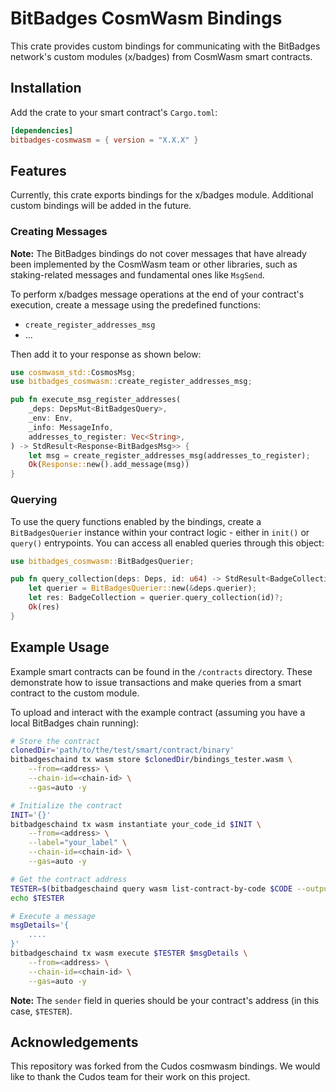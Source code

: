 # BitBadges CosmWasm Bindings

This crate provides custom bindings for communicating with the BitBadges network's custom modules (x/badges) from CosmWasm smart contracts.

## Installation

Add the crate to your smart contract's `Cargo.toml`:

```toml
[dependencies]
bitbadges-cosmwasm = { version = "X.X.X" }
```

## Features

Currently, this crate exports bindings for the x/badges module. Additional custom bindings will be added in the future.

### Creating Messages

**Note:** The BitBadges bindings do not cover messages that have already been implemented by the CosmWasm team or other libraries, such as staking-related messages and fundamental ones like `MsgSend`.

To perform x/badges message operations at the end of your contract's execution, create a message using the predefined functions:

-   `create_register_addresses_msg`
-   ...

Then add it to your response as shown below:

```rust
use cosmwasm_std::CosmosMsg;
use bitbadges_cosmwasm::create_register_addresses_msg;

pub fn execute_msg_register_addresses(
    _deps: DepsMut<BitBadgesQuery>,
    _env: Env,
    _info: MessageInfo,
    addresses_to_register: Vec<String>,
) -> StdResult<Response<BitBadgesMsg>> {
    let msg = create_register_addresses_msg(addresses_to_register);
    Ok(Response::new().add_message(msg))
}
```

### Querying

To use the query functions enabled by the bindings, create a `BitBadgesQuerier` instance within your contract logic - either in `init()` or `query()` entrypoints. You can access all enabled queries through this object:

```rust
use bitbadges_cosmwasm::BitBadgesQuerier;

pub fn query_collection(deps: Deps, id: u64) -> StdResult<BadgeCollection> {
    let querier = BitBadgesQuerier::new(&deps.querier);
    let res: BadgeCollection = querier.query_collection(id)?;
    Ok(res)
}
```

## Example Usage

Example smart contracts can be found in the `/contracts` directory. These demonstrate how to issue transactions and make queries from a smart contract to the custom module.

To upload and interact with the example contract (assuming you have a local BitBadges chain running):

```bash
# Store the contract
clonedDir='path/to/the/test/smart/contract/binary'
bitbadgeschaind tx wasm store $clonedDir/bindings_tester.wasm \
    --from=<address> \
    --chain-id=<chain-id> \
    --gas=auto -y

# Initialize the contract
INIT='{}'
bitbadgeschaind tx wasm instantiate your_code_id $INIT \
    --from=<address> \
    --label="your_label" \
    --chain-id=<chain-id> \
    --gas=auto -y

# Get the contract address
TESTER=$(bitbadgeschaind query wasm list-contract-by-code $CODE --output json | jq -r '.contracts[-1]')
echo $TESTER

# Execute a message
msgDetails='{
    ....
}'
bitbadgeschaind tx wasm execute $TESTER $msgDetails \
    --from=<address> \
    --chain-id=<chain-id> \
    --gas=auto -y
```

**Note:** The `sender` field in queries should be your contract's address (in this case, `$TESTER`).

## Acknowledgements

This repository was forked from the Cudos cosmwasm bindings. We would like to thank the Cudos team for their work on this project.
